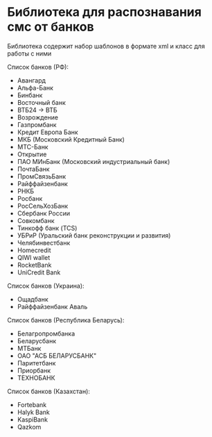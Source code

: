 # Библиотека для распознавания смс от банков
Библиотека содержит набор шаблонов в формате xml и класс для работы с ними

Список банков (РФ):
* Авангард
* Альфа-Банк
* Бинбанк
* Восточный банк
* ВТБ24 -> ВТБ
* Возрождение
* Газпромбанк
* Кредит Европа Банк
* МКБ (Московский Кредитный Банк)
* МТС-Банк
* Открытие
* ПАО МИнБанк (Московский индустриальный банк)
* ПочтаБанк
* ПромСвязьБанк
* Райффайзенбанк
* РНКБ
* Росбанк
* РосСельХозБанк
* Сбербанк России
* Совкомбанк
* Тинкофф банк (TCS)
* УБРиР (Уральский банк реконструкции и развития)
* Челябинвестбанк
* Homecredit
* QIWI wallet 
* RocketBank
* UniCredit Bank

Список банков (Украина):
* Ощадбанк
* Райффайзенбанк Аваль

Список банков (Республика Беларусь):
* Белагропромбанка
* Беларусбанк
* МТБанк
* ОАО "АСБ БЕЛАРУСБАНК"
* Паритетбанк
* Приорбанк
* ТЕХНОБАНК

Список банков (Казахстан):
* Fortebank
* Halyk Bank
* KaspiBank
* Qazkom


